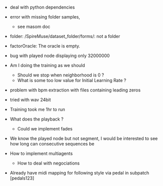 - deal with python dependencies
- error with missing folder samples,
  - see masom doc
- folder: /SpireMuse/dataset_folder/forms/: not a folder
- factorOracle: The oracle is empty.
- bug with played node displaying only 32000000

- Am I doing the training as we should
  - Should we stop when neighborhood is 0 ?
  - What is some too low value for Initial Learning Rate ?

- problem with bpm extraction with files containing leading zeros
- tried with wav 24bit
- Training took me 1hr to run

- What does the playback ?
  - Could we implement fades

- We know the played node but not segment, I would be interested to see how long can consecutive sequences be

- How to implement multiagents
  - How to deal with negociations 

- Already have midi mapping for following style via pedal in subpatch [pedals123]
